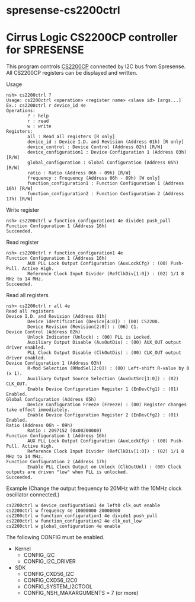 # spresense-cs2200ctrl

# Cirrus Logic CS2200CP controller for SPRESENSE




This program controls [CS2200CP](https://www.cirrus.com/products/cs2200/) connected by I2C bus from Spresense. All CS2200CP registers can be displayed and written.

Usage

```
nsh> cs2200ctrl ?
Usage: cs2200ctrl <operation> <register name> <slave id> [args...]
Ex.: cs2200ctrl r device_id 4e
Operations:
        ? : help
        r : read
        w : write
Registers:
        all : Read all registers [R only]
        device_id : Device I.D. and Revision (Address 01h) [R only]
        device_control : Device Control (Address 02h) [R/W]
        device_configuration1 : Device Configuration 1 (Address 03h) [R/W]
        global_configuration : Global Configuration (Address 05h) [R/W]
        ratio : Ratio (Address 06h - 09h) [R/W]
        frequency : Frequency (Address 06h - 09h) [W only]
        function_configuration1 : Function Configuration 1 (Address 16h) [R/W]
        function_configuration2 : Function Configuration 2 (Address 17h) [R/W]
```
Write register
```
nsh> cs2200ctrl w function_configuration1 4e divide1 push_pull
Function Configuration 1 (Address 16h)
Succeeded.
```
Read register
```
nsh> cs2200ctrl r function_configuration1 4e
Function Configuration 1 (Address 16h)
        AUX PLL Lock Output Configuration (AuxLockCfg) : (00) Push-Pull. Active High.
        Reference Clock Input Divider (RefClkDiv[1:0]) : (02) 1/1 8 MHz to 14 MHz.
Succeeded.
```
Read all registers
```
nsh> cs2200ctrl r all 4e
Read all registers
Device I.D. and Revision (Address 01h)
        Device Identification (Device[4:0]) : (00) CS2200.
        Device Revision (Revision[2:0]) : (06) C1.
Device Control (Address 02h)
        Unlock Indicator (Unlock) : (00) PLL is Locked.
        Auxiliary Output Disable (AuxOutDis) : (00) AUX_OUT output driver enabled.
        PLL Clock Output Disable (ClkOutDis) : (00) CLK_OUT output driver enabled.
Device Configuration 1 (Address 03h)
        R-Mod Selection (RModSel[2:0]) : (00) Left-shift R-value by 0 (x 1).
        Auxiliary Output Source Selection (AuxOutSrc[1:0]) : (02) CLK_OUT.
        Enable Device Configuration Register 1 (EnDevCfg1) : (01) Enabled.
Global Configuration (Address 05h)
        Device Configuration Freeze (Freeze) : (00) Register changes take effect immediately.
        Enable Device Configuration Register 2 (EnDevCfg2) : (01) Enabled.
Ratio (Address 06h - 09h)
        Ratio : 2097152 (0x00200000)
Function Configuration 1 (Address 16h)
        AUX PLL Lock Output Configuration (AuxLockCfg) : (00) Push-Pull. Active High.
        Reference Clock Input Divider (RefClkDiv[1:0]) : (02) 1/1 8 MHz to 14 MHz.
Function Configuration 2 (Address 17h)
        Enable PLL Clock Output on Unlock (ClkOutUnl) : (00) Clock outputs are driven "low" when PLL is unlocked.
Succeeded.
```
Example (Change the output frequency to 20MHz with the 10MHz clock oscillator connected.)
```
cs2200ctrl w device_configuration1 4e left0 clk_out enable
cs2200ctrl w frequency 4e 10000000 20000000
cs2200ctrl w function_configuration1 4e divide1 push_pull
cs2200ctrl w function_configuration2 4e clk_out_low
cs2200ctrl w global_configuration 4e enable
```

The following CONFIG must be enabled.

- Kernel
  - CONFIG_I2C
  - CONFIG_I2C_DRIVER
- SDK
  - CONFIG_CXD56_I2C
  - CONFIG_CXD56_I2C0
  - CONFIG_SYSTEM_I2CTOOL
  - CONFIG_NSH_MAXARGUMENTS = 7 (or more)

